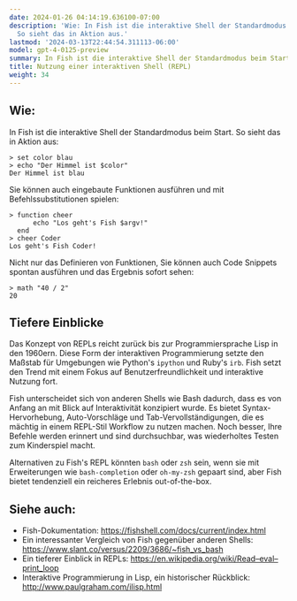 ```yaml
---
date: 2024-01-26 04:14:19.636100-07:00
description: 'Wie: In Fish ist die interaktive Shell der Standardmodus beim Start.
  So sieht das in Aktion aus.'
lastmod: '2024-03-13T22:44:54.311113-06:00'
model: gpt-4-0125-preview
summary: In Fish ist die interaktive Shell der Standardmodus beim Start.
title: Nutzung einer interaktiven Shell (REPL)
weight: 34
---
```


## Wie:
In Fish ist die interaktive Shell der Standardmodus beim Start. So sieht das in Aktion aus:

```Fish Shell
> set color blau
> echo "Der Himmel ist $color"
Der Himmel ist blau
```

Sie können auch eingebaute Funktionen ausführen und mit Befehlssubstitutionen spielen:

```Fish Shell
> function cheer
      echo "Los geht's Fish $argv!"
  end
> cheer Coder
Los geht's Fish Coder!
```

Nicht nur das Definieren von Funktionen, Sie können auch Code Snippets spontan ausführen und das Ergebnis sofort sehen:

```Fish Shell
> math "40 / 2"
20
```

## Tiefere Einblicke
Das Konzept von REPLs reicht zurück bis zur Programmiersprache Lisp in den 1960ern. Diese Form der interaktiven Programmierung setzte den Maßstab für Umgebungen wie Python's `ipython` und Ruby's `irb`. Fish setzt den Trend mit einem Fokus auf Benutzerfreundlichkeit und interaktive Nutzung fort.

Fish unterscheidet sich von anderen Shells wie Bash dadurch, dass es von Anfang an mit Blick auf Interaktivität konzipiert wurde. Es bietet Syntax-Hervorhebung, Auto-Vorschläge und Tab-Vervollständigungen, die es mächtig in einem REPL-Stil Workflow zu nutzen machen. Noch besser, Ihre Befehle werden erinnert und sind durchsuchbar, was wiederholtes Testen zum Kinderspiel macht.

Alternativen zu Fish's REPL könnten `bash` oder `zsh` sein, wenn sie mit Erweiterungen wie `bash-completion` oder `oh-my-zsh` gepaart sind, aber Fish bietet tendenziell ein reicheres Erlebnis out-of-the-box.

## Siehe auch:
- Fish-Dokumentation: https://fishshell.com/docs/current/index.html
- Ein interessanter Vergleich von Fish gegenüber anderen Shells: https://www.slant.co/versus/2209/3686/~fish_vs_bash
- Ein tieferer Einblick in REPLs: https://en.wikipedia.org/wiki/Read–eval–print_loop
- Interaktive Programmierung in Lisp, ein historischer Rückblick: http://www.paulgraham.com/ilisp.html
